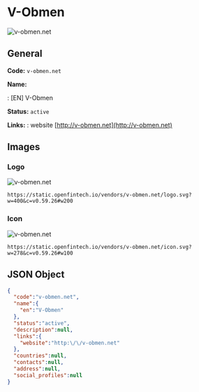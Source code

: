 
# V-Obmen 
![v-obmen.net](https://static.openfintech.io/vendors/v-obmen.net/logo.svg?w=400&c=v0.59.26#w200)  

## General 
 
**Code:** `v-obmen.net` 
 
**Name:** 
 
:	[EN] V-Obmen 
 
**Status:** `active` 
 
**Links:** 
: website [http://v-obmen.net](http://v-obmen.net) 
 

## Images 

### Logo 
 
![v-obmen.net](https://static.openfintech.io/vendors/v-obmen.net/logo.svg?w=400&c=v0.59.26#w200)  

```
https://static.openfintech.io/vendors/v-obmen.net/logo.svg?w=400&c=v0.59.26#w200
```  

### Icon 
 
![v-obmen.net](https://static.openfintech.io/vendors/v-obmen.net/icon.svg?w=278&c=v0.59.26#w100)  

```
https://static.openfintech.io/vendors/v-obmen.net/icon.svg?w=278&c=v0.59.26#w100
```  

## JSON Object 

```json
{
  "code":"v-obmen.net",
  "name":{
    "en":"V-Obmen"
  },
  "status":"active",
  "description":null,
  "links":{
    "website":"http:\/\/v-obmen.net"
  },
  "countries":null,
  "contacts":null,
  "address":null,
  "social_profiles":null
}
```  
